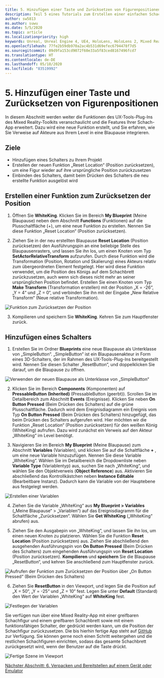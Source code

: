 ```yaml
---
title: 5. Hinzufügen einer Taste und Zurücksetzen von Figurenpositionen
description: Teil 5 eines Tutorials zum Erstellen einer einfachen Schach-App mit Unreal Engine 4 und dem UX-Tools-Plug-In des Mixed Reality-Toolkits
author: sw5813
ms.author: suwu
ms.date: 5/5/2020
ms.topic: article
ms.localizationpriority: high
keywords: Unreal, Unreal Engine 4, UE4, HoloLens, HoloLens 2, Mixed Reality, Tutorial, erste Schritte, MRTK, UXT, UX Tools, Dokumentation
ms.openlocfilehash: 77fe2b59db970a2ac4b531d69efec6794478f7d5
ms.sourcegitcommit: 09d9fa153cd9072f60e33a5f83ced8167496fcd7
ms.translationtype: HT
ms.contentlocale: de-DE
ms.lasthandoff: 05/18/2020
ms.locfileid: "83519992"
---
```

# <a name="5-adding-a-button--resetting-piece-locations"></a>5. Hinzufügen einer Taste und Zurücksetzen von Figurenpositionen

In diesem Abschnitt werden weiter die Funktionen des UX-Tools-Plug-Ins des Mixed Reality-Toolkits veranschaulicht und die Features Ihrer Schach-App erweitert. Dazu wird eine neue Funktion erstellt, und Sie erfahren, wie Sie Verweise auf Akteure aus Ihrem Level in eine Blaupause integrieren.

## <a name="objectives"></a>Ziele

* Hinzufügen eines Schalters zu Ihrem Projekt
* Erstellen der neuen Funktion „Reset Location“ (Position zurücksetzen), um eine Figur wieder auf ihre ursprüngliche Position zurückzusetzen
* Einbinden des Schalters, damit beim Drücken des Schalters die neu erstellte Funktion ausgelöst wird

## <a name="create-a-function-to-reset-location"></a>Erstellen einer Funktion zum Zurücksetzen der Position

1.  Öffnen Sie **WhiteKing**. Klicken Sie im Bereich **My Blueprint** (Meine Blaupause) neben dem Abschnitt **Functions** (Funktionen) auf die Plusschaltfläche (+), um eine neue Funktion zu erstellen. Nennen Sie diese Funktion „Reset Location“ (Position zurücksetzen). 

2.  Ziehen Sie in der neu erstellten Blaupause **Reset Location** (Position zurücksetzen) den Ausführungspin an eine beliebige Stelle des Blaupausenrasters, und lassen Sie ihn los, um einen Knoten vom Typ **SetActorRelativeTransform** aufzurufen. Durch diese Funktion wird die Transformation (Position, Rotation und Skalierung) eines Akteurs relativ zum übergeordneten Element festgelegt. Hier wird diese Funktion verwendet, um die Position des Königs auf dem Schachbrett zurückzusetzen, auch wenn sich dieses nicht mehr an seiner ursprünglichen Position befindet. Erstellen Sie einen Knoten vom Typ **Make Transform** (Transformation erstellen) mit der Position „X = -26“, „Y = 4“ und „Z = 0“, und verbinden Sie ihn mit der Eingabe „New Relative Transform“ (Neue relative Transformation). 

![Funktion zum Zurücksetzen der Position](images/unreal-uxt/5-function.PNG)

3.  Kompilieren und speichern Sie **WhiteKing**. Kehren Sie zum Hauptfenster zurück. 

## <a name="add-a-button"></a>Hinzufügen eines Schalters

1.  Erstellen Sie im Ordner **Blueprints** eine neue Blaupause als Unterklasse von „SimpleButton“. „SimpleButton“ ist ein Blaupausenakteur in Form eines 3D-Schalters, der im Rahmen des UX-Tools-Plug-Ins bereitgestellt wird. Nennen Sie diesen Schalter „ResetButton“, und doppelklicken Sie darauf, um die Blaupause zu öffnen. 

![Verwenden der neuen Blaupause als Unterklasse von „SimpleButton“](images/unreal-uxt/5-subclass.PNG)

2.  Klicken Sie im Bereich **Components** (Komponenten) auf **PressableButton (Inherited)** (PressableButton (geerbt)). Scrollen Sie im Detailbereich zum Abschnitt **Events** (Ereignisse). Klicken Sie neben **On Button Pressed** (Beim Drücken des Schalters) auf die grüne Plusschaltfläche. Dadurch wird dem Ereignisdiagramm ein Ereignis vom Typ **On Button Pressed** (Beim Drücken des Schalters) hinzugefügt, das beim Drücken des Schalters aufgerufen wird. Hier möchten wir die Funktion „Reset Location“ (Position zurücksetzen) für den weißen König (WhiteKing) aufrufen. Dazu wird zunächst ein Verweis auf den Akteur „WhiteKing“ im Level benötigt. 

3.  Navigieren Sie im Bereich **My Blueprint** (Meine Blaupause) zum Abschnitt **Variables** (Variablen), und klicken Sie auf die Schaltfläche **+** , um eine neue Variable hinzuzufügen. Nennen Sie diese Variable „WhiteKing“. Wählen Sie im Detailbereich die Dropdownliste neben **Variable Type** (Variablentyp) aus, suchen Sie nach „WhiteKing“, und wählen Sie den Objektverweis (**Object Reference**) aus. Aktivieren Sie abschließend das Kontrollkästchen neben **Instance Editable** (Bearbeitbare Instanz). Dadurch kann die Variable von der Hauptebene aus festgelegt werden. 

![Erstellen einer Variablen](images/unreal-uxt/5-var.PNG)

4.  Ziehen Sie die Variable „WhiteKing“ aus **My Blueprint > Variables** („Meine Blaupause“ > „Variablen“) auf das Ereignisdiagramm für die Schaltfläche „Zurücksetzen“. Wählen Sie **Get WhiteKing** („WhiteKing“ abrufen) aus. 

5.  Ziehen Sie den Ausgabepin von „WhiteKing“, und lassen Sie ihn los, um einen neuen Knoten zu platzieren. Wählen Sie die Funktion **Reset Location** (Position zurücksetzen) aus. Ziehen Sie abschließend den ausgehenden Ausführungspin von **On Button Pressed** (Beim Drücken des Schalters) zum eingehenden Ausführungspin von **Reset Location** (Position zurücksetzen). **Kompilieren** und **speichern** Sie die Blaupause „ResetButton“, und kehren Sie anschließend zum Hauptfenster zurück. 

![Aufrufen der Funktion zum Zurücksetzen der Position über „On Button Pressed“ (Beim Drücken des Schalters)](images/unreal-uxt/5-callresetloc.PNG)

6.  Ziehen Sie **ResetButton** in den Viewport, und legen Sie die Position auf „X = 50“, „Y = -25“ und „Z = 10“ fest. Legen Sie unter **Default** (Standard) den Wert der Variablen „WhiteKing“ auf **WhiteKing** fest.

![Festlegen der Variablen](images/unreal-uxt/5-buttonlevel.PNG)

Sie verfügen nun über eine Mixed Reality-App mit einer greifbaren Schachfigur und einem greifbaren Schachbrett sowie mit einem funktionsfähigen Schalter, der gedrückt werden kann, um die Position der Schachfigur zurückzusetzen. Die bis hierhin fertige App steht auf [GitHub](https://github.com/microsoft/MixedReality-Unreal-Samples/tree/master/ChessApp) zur Verfügung. Sie können gerne noch einen Schritt weitergehen und die restlichen Schachfiguren einrichten, sodass das gesamte Schachbrett zurückgesetzt wird, wenn der Benutzer auf die Taste drückt.

![Fertige Szene im Viewport](images/unreal-uxt/5-endscene.PNG)

[Nächster Abschnitt: 6. Verpacken und Bereitstellen auf einem Gerät oder Emulator](unreal-uxt-ch6.md)

